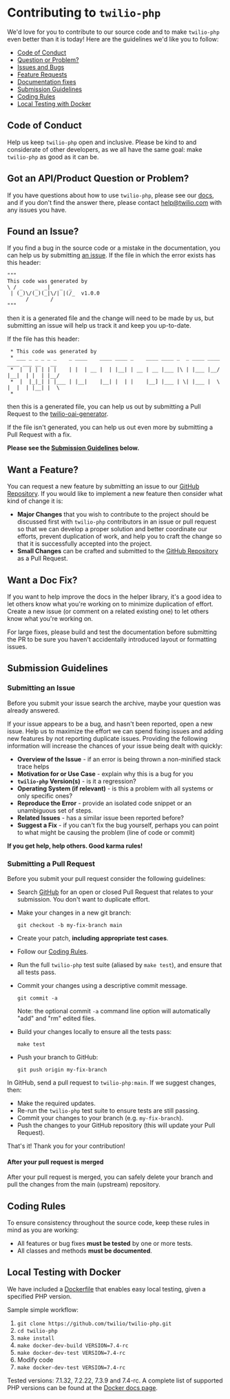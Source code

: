 # Contributing to `twilio-php`

We'd love for you to contribute to our source code and to make `twilio-php`
even better than it is today! Here are the guidelines we'd like you to follow:

 - [Code of Conduct](#coc)
 - [Question or Problem?](#question)
 - [Issues and Bugs](#issue)
 - [Feature Requests](#feature)
 - [Documentation fixes](#docs)
 - [Submission Guidelines](#submit)
 - [Coding Rules](#rules)
 - [Local Testing with Docker](#testing)


## <a name="coc"></a> Code of Conduct

Help us keep `twilio-php` open and inclusive. Please be kind to and considerate
of other developers, as we all have the same goal: make `twilio-php` as good as
it can be.

## <a name="question"></a> Got an API/Product Question or Problem?

If you have questions about how to use `twilio-php`, please see our
[docs](./README.md), and if you don't find the answer there, please contact
[help@twilio.com](mailto:help@twilio.com) with any issues you have.

## <a name="issue"></a> Found an Issue?

If you find a bug in the source code or a mistake in the documentation, you can
help us by submitting [an issue][issue-link]. If the file in which the error
exists has this header:
```
"""
This code was generated by
\ / _    _  _|   _  _
 | (_)\/(_)(_|\/| |(/_  v1.0.0
      /       /
"""
```
then it is a generated file and the change will need to be made by us, but
submitting an issue will help us track it and keep you up-to-date.

If the file has this header:
```
 * This code was generated by
 * ___ _ _ _ _ _    _ ____    ____ ____ _    ____ ____ _  _ ____ ____ ____ ___ __   __
 *  |  | | | | |    | |  | __ |  | |__| | __ | __ |___ |\ | |___ |__/ |__|  | |  | |__/
 *  |  |_|_| | |___ | |__|    |__| |  | |    |__] |___ | \| |___ |  \ |  |  | |__| |  \
 *
```
then this is a generated file, 
you can help us out by submitting a Pull Request to the [twilio-oai-generator](https://github.com/twilio/twilio-oai-generator).

If the file isn't generated, you can help us out even more by submitting a Pull Request with
a fix.

**Please see the [Submission Guidelines](#submit) below.**

## <a name="feature"></a> Want a Feature?

You can request a new feature by submitting an issue to our
[GitHub Repository][github]. If you would like to implement a new feature then
consider what kind of change it is:

* **Major Changes** that you wish to contribute to the project should be
  discussed first with `twilio-php` contributors in an issue or pull request so
  that we can develop a proper solution and better coordinate our efforts,
  prevent duplication of work, and help you to craft the change so that it is
  successfully accepted into the project.
* **Small Changes** can be crafted and submitted to the
  [GitHub Repository][github] as a Pull Request.

## <a name="docs"></a> Want a Doc Fix?

If you want to help improve the docs in the helper library, it's a good idea to
let others know what you're working on to minimize duplication of effort. Create
a new issue (or comment on a related existing one) to let others know what
you're working on.

For large fixes, please build and test the documentation before submitting the
PR to be sure you haven't accidentally introduced layout or formatting issues.

## <a name="submit"></a> Submission Guidelines

### Submitting an Issue
Before you submit your issue search the archive, maybe your question was already
answered.

If your issue appears to be a bug, and hasn't been reported, open a new issue.
Help us to maximize the effort we can spend fixing issues and adding new
features by not reporting duplicate issues. Providing the following information
will increase the chances of your issue being dealt with quickly:

* **Overview of the Issue** - if an error is being thrown a non-minified stack
  trace helps
* **Motivation for or Use Case** - explain why this is a bug for you
* **`twilio-php` Version(s)** - is it a regression?
* **Operating System (if relevant)** - is this a problem with all systems or
  only specific ones?
* **Reproduce the Error** - provide an isolated code snippet or an unambiguous
  set of steps.
* **Related Issues** - has a similar issue been reported before?
* **Suggest a Fix** - if you can't fix the bug yourself, perhaps you can point
  to what might be causing the problem (line of code or commit)

**If you get help, help others. Good karma rules!**

### Submitting a Pull Request
Before you submit your pull request consider the following guidelines:

* Search [GitHub][github] for an open or closed Pull Request that relates to
  your submission. You don't want to duplicate effort.
* Make your changes in a new git branch:

    ```shell
    git checkout -b my-fix-branch main
    ```

* Create your patch, **including appropriate test cases**.
* Follow our [Coding Rules](#rules).
* Run the full `twilio-php` test suite (aliased by `make test`), and ensure
  that all tests pass.
* Commit your changes using a descriptive commit message.

    ```shell
    git commit -a
    ```
  Note: the optional commit `-a` command line option will automatically "add"
  and "rm" edited files.

* Build your changes locally to ensure all the tests pass:

    ```shell
    make test
    ```

* Push your branch to GitHub:

    ```shell
    git push origin my-fix-branch
    ```

In GitHub, send a pull request to `twilio-php:main`.
If we suggest changes, then:

* Make the required updates.
* Re-run the `twilio-php` test suite to ensure tests are still passing.
* Commit your changes to your branch (e.g. `my-fix-branch`).
* Push the changes to your GitHub repository (this will update your Pull Request).

That's it! Thank you for your contribution!

#### After your pull request is merged

After your pull request is merged, you can safely delete your branch and pull
the changes from the main (upstream) repository.

## <a name="rules"></a> Coding Rules

To ensure consistency throughout the source code, keep these rules in mind as
you are working:

* All features or bug fixes **must be tested** by one or more tests.
* All classes and methods **must be documented**.

## <a name="testing"></a> Local Testing with Docker
We have included a [Dockerfile](Dockerfile-dev) that enables easy local testing, given a specified PHP version.

Sample simple workflow:
1. `git clone https://github.com/twilio/twilio-php.git`
2. `cd twilio-php`
3. `make install`
4. `make docker-dev-build VERSION=7.4-rc`
5. `make docker-dev-test VERSION=7.4-rc`
6. Modify code
7. `make docker-dev-test VERSION=7.4-rc`

Tested versions: 7.1.32, 7.2.22, 7.3.9 and 7.4-rc. A complete list of supported PHP versions can be found at the [Docker docs page](https://docs.docker.com/samples/library/php).

[issue-link]: https://github.com/twilio/twilio-php/issues/new
[github]: https://github.com/twilio/twilio-php